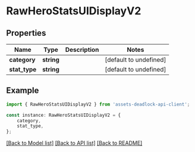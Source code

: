 # RawHeroStatsUIDisplayV2


## Properties

Name | Type | Description | Notes
------------ | ------------- | ------------- | -------------
**category** | **string** |  | [default to undefined]
**stat_type** | **string** |  | [default to undefined]

## Example

```typescript
import { RawHeroStatsUIDisplayV2 } from 'assets-deadlock-api-client';

const instance: RawHeroStatsUIDisplayV2 = {
    category,
    stat_type,
};
```

[[Back to Model list]](../README.md#documentation-for-models) [[Back to API list]](../README.md#documentation-for-api-endpoints) [[Back to README]](../README.md)
